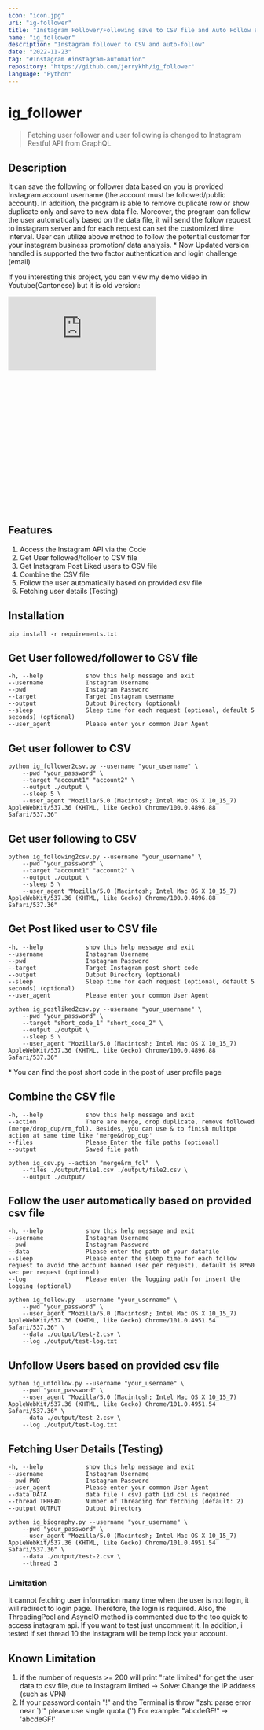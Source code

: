 ```yaml
---
icon: "icon.jpg"
uri: "ig-follower"
title: "Instagram Follower/Following save to CSV file and Auto Follow Based on CSV File"
name: "ig_follower"
description: "Instagram follower to CSV and auto-follow"
date: "2022-11-23"
tag: "#Instagram #instagram-automation"
repository: "https://github.com/jerrykhh/ig_follower"
language: "Python"
---
```


# ig_follower

> Fetching user follower and user following is changed to Instagram Restful API from GraphQL

## Description

It can save the following or follower data based on you is provided Instagram account username (the account must be followed/public account). In addition, the program is able to remove duplicate row or show duplicate only and save to new data file. Moreover, the program can follow the user automatically based on the data file, it will send the follow request to instagram server and for each request can set the customized time interval. User can utilize above method to follow the potential customer for your instagram business promotion/ data analysis. \* Now Updated version handled is supported the two factor authentication and login challenge (email)

If you interesting this project, you can view my demo video in Youtube(Cantonese) but it is old version:

<div class="relative iframe-container" 
		style="padding-bottom: 56.25%">
		<iframe
       		src="https://www.youtube.com/embed/7SdcSPcPb8c" 
            title="Instagram數碼營銷 - 自動follow機器人(promotion)"
            frameborder="0"
            allowfullscreen></iframe>
</div>

## Features

1. Access the Instagram API via the Code
2. Get User followed/folloer to CSV file
3. Get Instagram Post Liked users to CSV file
4. Combine the CSV file
5. Follow the user automatically based on provided csv file
6. Fetching user details (Testing)

## Installation

```
pip install -r requirements.txt
```

## Get User followed/follower to CSV file

```
-h, --help            show this help message and exit
--username            Instagram Username
--pwd                 Instagram Password
--target              Target Instagram username
--output              Output Directory (optional)
--sleep               Sleep time for each request (optional, default 5 seconds) (optional)
--user_agent          Please enter your common User Agent
```

## Get user follower to CSV

```
python ig_follower2csv.py --username "your_username" \
    --pwd "your_password" \
    --target "account1" "account2" \
    --output ./output \
    --sleep 5 \
    --user_agent "Mozilla/5.0 (Macintosh; Intel Mac OS X 10_15_7) AppleWebKit/537.36 (KHTML, like Gecko) Chrome/100.0.4896.88 Safari/537.36"
```

## Get user following to CSV

```
python ig_following2csv.py --username "your_username" \
    --pwd "your_password" \
    --target "account1" "account2" \
    --output ./output \
    --sleep 5 \
    --user_agent "Mozilla/5.0 (Macintosh; Intel Mac OS X 10_15_7) AppleWebKit/537.36 (KHTML, like Gecko) Chrome/100.0.4896.88 Safari/537.36"
```

## Get Post liked user to CSV file

```
-h, --help            show this help message and exit
--username            Instagram Username
--pwd                 Instagram Password
--target              Target Instagram post short code
--output              Output Directory (optional)
--sleep               Sleep time for each request (optional, default 5 seconds) (optional)
--user_agent          Please enter your common User Agent
```

```
python ig_postliked2csv.py --username "your_username" \
    --pwd "your_password" \
    --target "short_code_1" "short_code_2" \
    --output ./output \
    --sleep 5 \
    --user_agent "Mozilla/5.0 (Macintosh; Intel Mac OS X 10_15_7) AppleWebKit/537.36 (KHTML, like Gecko) Chrome/100.0.4896.88 Safari/537.36"
```

\* You can find the post short code in the post of user profile page

## Combine the CSV file

```
-h, --help            show this help message and exit
--action              There are merge, drop duplicate, remove followed (merge/drop_dup/rm_fol). Besides, you can use & to finish mulitpe action at same time like 'merge&drop_dup'
--files               Please Enter the file paths (optional)
--output              Saved file path
```

```
python ig_csv.py --action "merge&rm_fol"  \
    --files ./output/file1.csv ./output/file2.csv \
    --output ./output/
```

## Follow the user automatically based on provided csv file

```
-h, --help            show this help message and exit
--username            Instagram Username
--pwd                 Instagram Password
--data                Please enter the path of your datafile
--sleep               Please enter the sleep time for each follow request to avoid the account banned (sec per request), default is 8*60 sec per request (optional)
--log                 Please enter the logging path for insert the logging (optional)
```

```
python ig_follow.py --username "your_username" \
    --pwd "your_password" \
    --user_agent "Mozilla/5.0 (Macintosh; Intel Mac OS X 10_15_7) AppleWebKit/537.36 (KHTML, like Gecko) Chrome/101.0.4951.54 Safari/537.36" \
    --data ./output/test-2.csv \
    --log ./output/test-log.txt
```

## Unfollow Users based on provided csv file

```
python ig_unfollow.py --username "your_username" \
    --pwd "your_password" \
    --user_agent "Mozilla/5.0 (Macintosh; Intel Mac OS X 10_15_7) AppleWebKit/537.36 (KHTML, like Gecko) Chrome/101.0.4951.54 Safari/537.36" \
    --data ./output/test-2.csv \
    --log ./output/test-log.txt
```

## Fetching User Details (Testing)

```
-h, --help            show this help message and exit
--username            Instagram Username
--pwd PWD             Instagram Password
--user_agent          Please enter your common User Agent
--data DATA           data file (.csv) path [id col is required
--thread THREAD       Number of Threading for fetching (default: 2)
--output OUTPUT       Output Directory
```

```
python ig_biography.py --username "your_username" \
    --pwd "your_password" \
    --user_agent "Mozilla/5.0 (Macintosh; Intel Mac OS X 10_15_7) AppleWebKit/537.36 (KHTML, like Gecko) Chrome/101.0.4951.54 Safari/537.36" \
    --data ./output/test-2.csv \
    --thread 3
```

### Limitation

It cannot fetching user information many time when the user is not login, it will redirect to login page. Therefore, the login is required. Also, the ThreadingPool and AsyncIO method is commented due to the too quick to access instagram api. If you want to test just uncomment it. In addition, i tested if set thread 10 the instagram will be temp lock your account.

## Known Limitation

1. if the number of requests >= 200 will print "rate limited" for get the user data to csv file, due to Instagram limited -> Solve: Change the IP address (such as VPN)
2. If your password contain "!" and the Terminal is throw "zsh: parse error near `)'" please use single quota ('') For example: "abcdeGF!" -> 'abcdeGF!'
